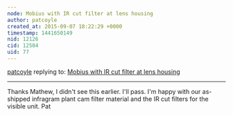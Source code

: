 ```yaml
---
node: Mobius with IR cut filter at lens housing 
author: patcoyle
created_at: 2015-09-07 18:22:29 +0000
timestamp: 1441650149
nid: 12126
cid: 12504
uid: 77
---
```




[patcoyle](../profile/patcoyle) replying to: [Mobius with IR cut filter at lens housing ](../notes/patcoyle/08-09-2015/mobius-with-ir-cut-filter-at-lens-housing)

----
Thanks Mathew, I didn't see this earlier. I'll pass. I'm happy with our as-shipped infragram plant cam filter material and the IR cut filters for the visible unit. Pat
